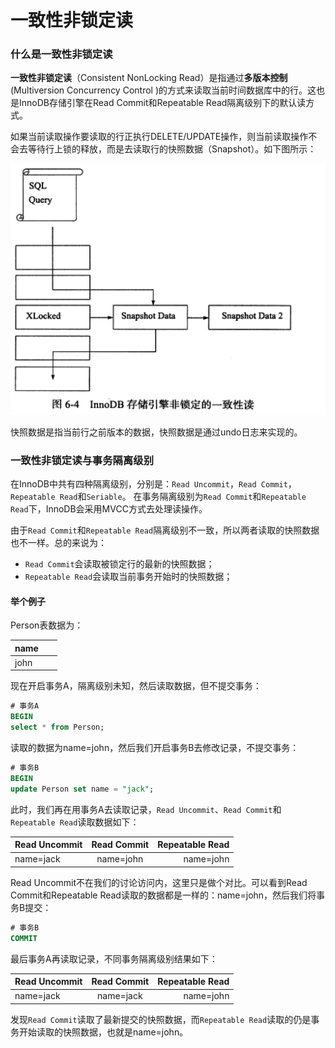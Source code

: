 # 一致性非锁定读

### 什么是一致性非锁定读

**一致性非锁定读**（Consistent NonLocking Read）是指通过**多版本控制**(Multiversion Concurrency Control )的方式来读取当前时间数据库中的行。这也是InnoDB存储引擎在Read Commit和Repeatable Read隔离级别下的默认读方式。

如果当前读取操作要读取的行正执行DELETE/UPDATE操作，则当前读取操作不会去等待行上锁的释放，而是去读取行的快照数据（Snapshot）。如下图所示：

![](images/innodb-mvcc.png)

快照数据是指当前行之前版本的数据，快照数据是通过undo日志来实现的。

### 一致性非锁定读与事务隔离级别

在InnoDB中共有四种隔离级别，分别是：`Read Uncommit`，`Read Commit`，`Repeatable Read`和`Seriable`。 在事务隔离级别为`Read Commit`和`Repeatable Read`下，InnoDB会采用MVCC方式去处理读操作。

由于`Read Commit`和`Repeatable Read`隔离级别不一致，所以两者读取的快照数据也不一样。总的来说为：

* `Read Commit`会读取被锁定行的最新的快照数据；
* `Repeatable Read`会读取当前事务开始时的快照数据；

 #### 举个例子
 
Person表数据为：

| name          |
| ------------- |
| john          | 


现在开启事务A，隔离级别未知，然后读取数据，但不提交事务：
```sql
# 事务A
BEGIN
select * from Person;
```
读取的数据为name=john，然后我们开启事务B去修改记录，不提交事务：

```sql
# 事务B
BEGIN
update Person set name = "jack";
```

此时，我们再在用事务A去读取记录，`Read Uncommit`、`Read Commit`和`Repeatable Read`读取数据如下：

| Read Uncommit |Read Commit    | Repeatable Read  |
| ------------- |:-------------:| ----------------:|
| name=jack     | name=john     | name=john        |

Read Uncommit不在我们的讨论访问内，这里只是做个对比。可以看到Read Commit和Repeatable Read读取的数据都是一样的：name=john，然后我们将事务B提交：

```sql
# 事务B
COMMIT
```

最后事务A再读取记录，不同事务隔离级别结果如下：

| Read Uncommit |Read Commit    | Repeatable Read  |
| ------------- |:-------------:| ----------------:|
| name=jack     | name=jack     | name=john        |


发现`Read Commit`读取了最新提交的快照数据，而`Repeatable Read`读取的仍是事务开始读取的快照数据，也就是name=john。

